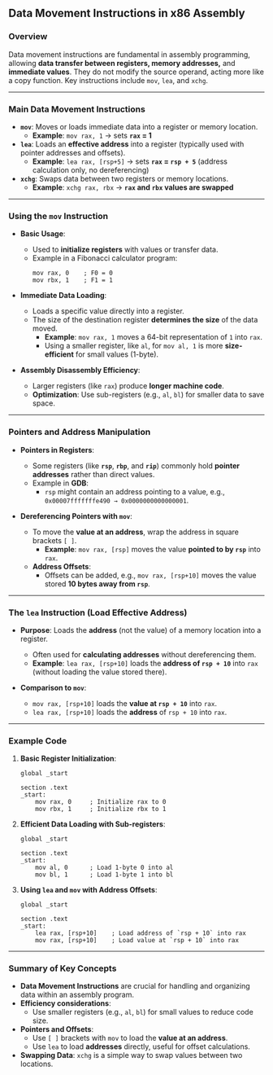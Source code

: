## Data Movement Instructions in x86 Assembly

### Overview
Data movement instructions are fundamental in assembly programming, allowing **data transfer between registers, memory addresses,** and **immediate values**. They do not modify the source operand, acting more like a copy function. Key instructions include `mov`, `lea`, and `xchg`.

---

### Main Data Movement Instructions

- **`mov`**: Moves or loads immediate data into a register or memory location.
  - **Example**: `mov rax, 1` → sets **`rax` = 1**
- **`lea`**: Loads an **effective address** into a register (typically used with pointer addresses and offsets).
  - **Example**: `lea rax, [rsp+5]` → sets **`rax` = `rsp + 5`** (address calculation only, no dereferencing)
- **`xchg`**: Swaps data between two registers or memory locations.
  - **Example**: `xchg rax, rbx` → **`rax` and `rbx` values are swapped**

---

### Using the `mov` Instruction

- **Basic Usage**:
  - Used to **initialize registers** with values or transfer data.
  - Example in a Fibonacci calculator program:
    ```assembly
    mov rax, 0    ; F0 = 0
    mov rbx, 1    ; F1 = 1
    ```

- **Immediate Data Loading**:
  - Loads a specific value directly into a register.
  - The size of the destination register **determines the size** of the data moved.
    - **Example**: `mov rax, 1` moves a 64-bit representation of `1` into `rax`.
    - Using a smaller register, like `al`, for `mov al, 1` is more **size-efficient** for small values (1-byte).

- **Assembly Disassembly Efficiency**:
  - Larger registers (like `rax`) produce **longer machine code**.
  - **Optimization**: Use sub-registers (e.g., `al`, `bl`) for smaller data to save space.

---

### Pointers and Address Manipulation

- **Pointers in Registers**:
  - Some registers (like **`rsp`**, **`rbp`**, and **`rip`**) commonly hold **pointer addresses** rather than direct values.
  - Example in **GDB**:
    - `rsp` might contain an address pointing to a value, e.g., `0x00007fffffffe490 → 0x0000000000000001`.

- **Dereferencing Pointers with `mov`**:
  - To move the **value at an address**, wrap the address in square brackets `[ ]`.
    - **Example**: `mov rax, [rsp]` moves the value **pointed to by `rsp`** into `rax`.
  - **Address Offsets**:
    - Offsets can be added, e.g., `mov rax, [rsp+10]` moves the value stored **10 bytes away from `rsp`**.

---

### The `lea` Instruction (Load Effective Address)

- **Purpose**: Loads the **address** (not the value) of a memory location into a register.
  - Often used for **calculating addresses** without dereferencing them.
  - **Example**: `lea rax, [rsp+10]` loads the **address of `rsp + 10`** into `rax` (without loading the value stored there).

- **Comparison to `mov`**:
  - `mov rax, [rsp+10]` loads the **value at `rsp + 10`** into `rax`.
  - `lea rax, [rsp+10]` loads the **address** of `rsp + 10` into `rax`.

---

### Example Code

1. **Basic Register Initialization**:
    ```assembly
    global _start

    section .text
    _start:
        mov rax, 0     ; Initialize rax to 0
        mov rbx, 1     ; Initialize rbx to 1
    ```

2. **Efficient Data Loading with Sub-registers**:
    ```assembly
    global _start

    section .text
    _start:
        mov al, 0      ; Load 1-byte 0 into al
        mov bl, 1      ; Load 1-byte 1 into bl
    ```

3. **Using `lea` and `mov` with Address Offsets**:
    ```assembly
    global _start

    section .text
    _start:
        lea rax, [rsp+10]    ; Load address of `rsp + 10` into rax
        mov rax, [rsp+10]    ; Load value at `rsp + 10` into rax
    ```

---

### Summary of Key Concepts

- **Data Movement Instructions** are crucial for handling and organizing data within an assembly program.
- **Efficiency considerations**:
  - Use smaller registers (e.g., `al`, `bl`) for small values to reduce code size.
- **Pointers and Offsets**:
  - Use `[ ]` brackets with `mov` to load the **value at an address**.
  - Use `lea` to load **addresses** directly, useful for offset calculations.
- **Swapping Data**: `xchg` is a simple way to swap values between two locations.